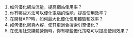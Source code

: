 1. 如何優化網站流量，提高網站使用率？
2. 你有哪些方法可以優化電腦的性能，提高使用效率？
3. 在開發APP時，如何最大化優化使用體驗和效率？
4. 如何優化網頁內容，使其更適合搜索引擎優化？
5. 在使用社交媒體營銷時，你有哪些優化策略可以提高使用效果？